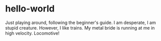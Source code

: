 # hello-world
Just playing around, following the beginner's guide.
I am desperate, I am stupid creature. However, I like trains. My metal bride is running at me in high velocity. Locomotive!  
